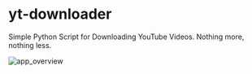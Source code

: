 # yt-downloader
Simple Python Script for Downloading YouTube Videos. Nothing more, nothing less.

![app_overview](https://user-images.githubusercontent.com/67972589/120402338-42265b80-c342-11eb-9b0e-f91760742e83.JPG)
